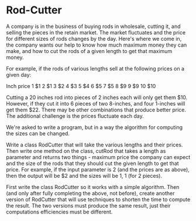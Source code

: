# Rod-Cutter
A company is in the business of buying rods in wholesale, cutting it, and
selling the pieces in the retain market. The market fluctuates and the price 
for different sizes of rods changes by the day. Here's where we come in, the
company wants our help to know how much maximum money they can make, and how 
to cut the rods of a given length to get that maximum money.

For example, if the rods of various lengths sell at the following prices on
a given day:

Inch   price
1       $1
2       $1
3       $2
4       $3
5       $4
6       $5
7       $5
8       $9
9       $9
10      $10

Cutting a 20 inches rod into pieces of 2 inches each will only get them 
$10. However, if they cut it into 6 pieces of two 8-inches, and four 1-inches
will get them $22. There may be other combinations that produce better price.
The additional challenge is the prices fluctuate each day.

We're asked to write a program, but in a way the algorithm for computing
the sizes can be changed.

Write a class RodCutter that will take the various lengths and their prices.
Then write one method on the class, cutRod that takes a length as parameter
and returns two things - maximum price the company can expect and the
size of the rods that they should cut the given length to get that price.
For example, if the input parameter is 2 (and the prices are as above),
then the output will be $2 and the sizes will be 1, 1 (for 2 pieces).

First write the class RodCutter so it works with a simple algorithm.
Then (and only after fully completing the above, not before), create another
version of RodCutter that will use techniques to shorten the
time to compute the result. The two versions must produce the same result,
just their computations efficiencies must be different.

